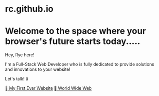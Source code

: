 # rc.github.io
<html>
<body>
<h1>
Welcome to the space where your browser's future starts today.....
</h1>
<p>Hey, Rye here!

I'm a Full-Stack Web Developer who is fully dedicated to provide solutions and innovations to your website! 
 
Let's talk! ü
  
</p>
<dt>
<a href="https://ryecorral.github.io/rc.github.io/"> My First Ever Website</a>
<a href="https://ryecorral.github.io/rc.github.io/WorldWideWeb"> World Wide Web</a>
</dt>

</body>
</html>
